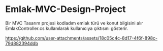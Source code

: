 # Emlak-MVC-Design-Project
<p>Bir MVC Tasarım projesi kodladım emlak türü ve konut bilgisini alır EmlakController.cs kullanılarak kullanıcıya çıktısını gösterir.</p>


https://github.com/user-attachments/assets/18c05c4c-8d17-4f6f-898c-79d882394ddb

